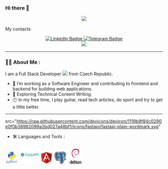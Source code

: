 ### Hi there 👋

<div id="header" align="center">
  <img src="https://media.giphy.com/media/M9gbBd9nbDrOTu1Mqx/giphy.gif" width="100"/>
</div>


My contacts


<div id="badges" align="center">
  <a href="https://www.linkedin.com/in/%D1%80%D0%BE%D0%BC%D0%B0-%D0%B3%D0%B0%D0%BC%D0%B8%D0%BD-978b06225">
    <img src="https://img.shields.io/badge/LinkedIn-blue?style=for-the-badge&logo=linkedin&logoColor=white" alt="LinkedIn Badge"/>
  </a>
  
  <a href="https://t.me/Fiz0rg">
    <img src="https://img.shields.io/badge/Telegram-black?style=for-the-badge&logo=Telegram&logoColor=Blue" alt="Telegram Badge"/>
  </a>
</div>

<div align="center" >
  <img src="https://komarev.com/ghpvc/?username=Fiz0rg&style=flat-square&color=blue">
</div>

---

### :man_technologist: About Me :
I am a Full Stack Developer <img src="https://media.giphy.com/media/WUlplcMpOCEmTGBtBW/giphy.gif" width="30"> from Czech Republic.

- :telescope: I’m working as a Software Engineer and contributing to frontend and backend for building web applications.
- :seedling: Exploring Technical Content Writing.
- 🕕 In my free time, I play guitar, read tech articles, do sport and try to get a little better.
---

src="https://raw.githubusercontent.com/devicons/devicon/1119b9f84c0290e0f0b38982099a2bd027a48bf1/icons/fastapi/fastapi-plain-wordmark.svg"

- 🛠️ Languages and Tools :
<div>
  <img src="https://github.com/devicons/devicon/blob/master/icons/python/python-original-wordmark.svg" title="Python" alt="Python" width="40" height="40"/>&nbsp;
  
  <img src="https://raw.githubusercontent.com/devicons/devicon/1119b9f84c0290e0f0b38982099a2bd027a48bf1/icons/fastapi/fastapi-plain-wordmark.svg" width="60" height="60"/>
  
  <img src="https://raw.githubusercontent.com/devicons/devicon/1119b9f84c0290e0f0b38982099a2bd027a48bf1/icons/angularjs/angularjs-original.svg" title="Angular" alt="Angular" width="40" heigth="40"/>
  
  <img src="https://raw.githubusercontent.com/devicons/devicon/1119b9f84c0290e0f0b38982099a2bd027a48bf1/icons/postgresql/postgresql-original.svg" title="PostgreSQL" alt="PostgreSQL" width="40" height="40"/>
  
  <img src="https://raw.githubusercontent.com/devicons/devicon/1119b9f84c0290e0f0b38982099a2bd027a48bf1/icons/debian/debian-original-wordmark.svg" width="50" heigth="50" backgroundcolod='white'/>
</div>
<!--
**Fiz0rg/Fiz0rg** is a ✨ _special_ ✨ repository because its `README.md` (this file) appears on your GitHub profile.

Here are some ideas to get you started:

https://raw.githubusercontent.com/devicons/devicon/1119b9f84c0290e0f0b38982099a2bd027a48bf1/icons/angularjs/angularjs-original.svg


- 🔭 I’m currently working on ...
- 🌱 I’m currently learning ...
- 👯 I’m looking to collaborate on ...
- 🤔 I’m looking for help with ...
- 💬 Ask me about ...
- 📫 How to reach me: ...
- 😄 Pronouns: ...
- ⚡ Fun fact: ...
-->
